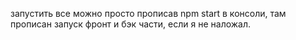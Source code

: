 запустить все можно просто прописав npm start в консоли, там прописан запуск фронт и бэк части, если я не наложал.

